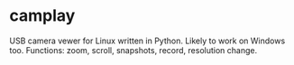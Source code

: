 # camplay
USB camera vewer for Linux written in Python. Likely to work on Windows too. Functions: zoom, scroll, snapshots, record, resolution change.
